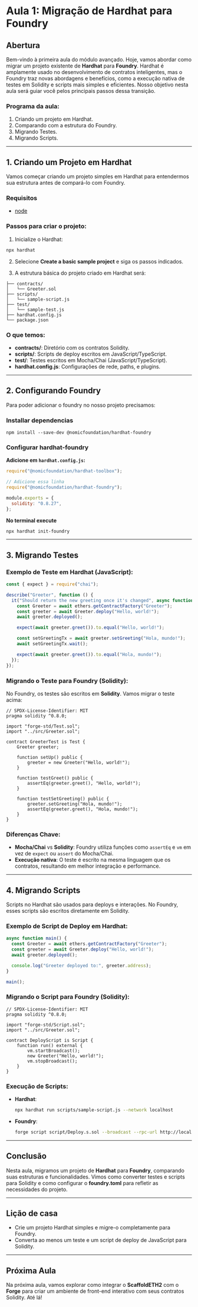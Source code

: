 # Aula 1: Migração de Hardhat para Foundry

## Abertura

Bem-vindo à primeira aula do módulo avançado. Hoje, vamos abordar como migrar um projeto existente de **Hardhat** para **Foundry**. Hardhat é amplamente usado no desenvolvimento de contratos inteligentes, mas o Foundry traz novas abordagens e benefícios, como a execução nativa de testes em Solidity e scripts mais simples e eficientes. Nosso objetivo nesta aula será guiar você pelos principais passos dessa transição.

### Programa da aula:

1. Criando um projeto em Hardhat.
2. Comparando com a estrutura do Foundry.
3. Migrando Testes.
4. Migrando Scripts.

---

## 1. Criando um Projeto em Hardhat

Vamos começar criando um projeto simples em Hardhat para entendermos sua estrutura antes de compará-lo com Foundry.

### Requisitos

- [node](https://nodejs.org/pt)

### Passos para criar o projeto:

1. Inicialize o Hardhat:

```bash
npx hardhat
```

2. Selecione **Create a basic sample project** e siga os passos indicados.

3. A estrutura básica do projeto criado em Hardhat será:

```
├── contracts/
│   └── Greeter.sol
├── scripts/
│   └── sample-script.js
├── test/
│   └── sample-test.js
├── hardhat.config.js
└── package.json
```

### O que temos:

- **contracts/**: Diretório com os contratos Solidity.
- **scripts/**: Scripts de deploy escritos em JavaScript/TypeScript.
- **test/**: Testes escritos em Mocha/Chai (JavaScript/TypeScript).
- **hardhat.config.js**: Configurações de rede, paths, e plugins.

---

## 2. Configurando Foundry

Para poder adicionar o foundry no nosso projeto precisamos:

### Installar dependencias

```
npm install --save-dev @nomicfoundation/hardhat-foundry
```

### Configurar hardhat-foundry


**Adicione em `hardhat.config.js`:**

```javascript
require("@nomicfoundation/hardhat-toolbox");

// Adicione essa linha
require("@nomicfoundation/hardhat-foundry");

module.exports = {
  solidity: "0.8.27",
};
```

**No terminal execute**

```bash
npx hardhat init-foundry
```

---

## 3. Migrando Testes

### Exemplo de Teste em Hardhat (JavaScript):

```javascript
const { expect } = require("chai");

describe("Greeter", function () {
  it("Should return the new greeting once it's changed", async function () {
    const Greeter = await ethers.getContractFactory("Greeter");
    const greeter = await Greeter.deploy("Hello, world!");
    await greeter.deployed();

    expect(await greeter.greet()).to.equal("Hello, world!");

    const setGreetingTx = await greeter.setGreeting("Hola, mundo!");
    await setGreetingTx.wait();

    expect(await greeter.greet()).to.equal("Hola, mundo!");
  });
});
```

### Migrando o Teste para Foundry (Solidity):

No Foundry, os testes são escritos em **Solidity**. Vamos migrar o teste acima:

```solidity
// SPDX-License-Identifier: MIT
pragma solidity ^0.8.0;

import "forge-std/Test.sol";
import "../src/Greeter.sol";

contract GreeterTest is Test {
    Greeter greeter;

    function setUp() public {
        greeter = new Greeter("Hello, world!");
    }

    function testGreet() public {
        assertEq(greeter.greet(), "Hello, world!");
    }

    function testSetGreeting() public {
        greeter.setGreeting("Hola, mundo!");
        assertEq(greeter.greet(), "Hola, mundo!");
    }
}
```

### Diferenças Chave:

- **Mocha/Chai** vs **Solidity**: Foundry utiliza funções como `assertEq` e `vm` em vez de `expect` ou `assert` do Mocha/Chai.
- **Execução nativa**: O teste é escrito na mesma linguagem que os contratos, resultando em melhor integração e performance.

---

## 4. Migrando Scripts

Scripts no Hardhat são usados para deploys e interações. No Foundry, esses scripts são escritos diretamente em Solidity.

### Exemplo de Script de Deploy em Hardhat:

```javascript
async function main() {
  const Greeter = await ethers.getContractFactory("Greeter");
  const greeter = await Greeter.deploy("Hello, world!");
  await greeter.deployed();

  console.log("Greeter deployed to:", greeter.address);
}

main();
```

### Migrando o Script para Foundry (Solidity):

```solidity
// SPDX-License-Identifier: MIT
pragma solidity ^0.8.0;

import "forge-std/Script.sol";
import "../src/Greeter.sol";

contract DeployScript is Script {
    function run() external {
        vm.startBroadcast();
        new Greeter("Hello, world!");
        vm.stopBroadcast();
    }
}
```

### Execução de Scripts:

- **Hardhat**:

  ```bash
  npx hardhat run scripts/sample-script.js --network localhost
  ```

- **Foundry**:

  ```bash
  forge script script/Deploy.s.sol --broadcast --rpc-url http://localhost:8545
  ```

---

## Conclusão

Nesta aula, migramos um projeto de **Hardhat** para **Foundry**, comparando suas estruturas e funcionalidades. Vimos como converter testes e scripts para Solidity e como configurar o **foundry.toml** para refletir as necessidades do projeto.

---

## Lição de casa

- Crie um projeto Hardhat simples e migre-o completamente para Foundry.
- Converta ao menos um teste e um script de deploy de JavaScript para Solidity.

---

## Próxima Aula

Na próxima aula, vamos explorar como integrar o **ScaffoldETH2** com o **Forge** para criar um ambiente de front-end interativo com seus contratos Solidity. Até lá!
